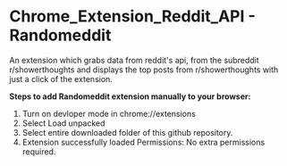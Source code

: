 # Chrome_Extension_Reddit_API - Randomeddit
An extension which grabs data from reddit's api, from the subreddit r/showerthoughts and displays the top posts from r/showerthoughts with just a click of the extension.

**Steps to add Randomeddit extension manually to your browser:**

1. Turn on devloper mode in chrome://extensions
2. Select Load unpacked
3. Select entire downloaded folder of this github repository.
4. Extension successfully loaded
Permissions: No extra permissions required.
